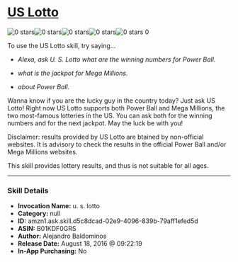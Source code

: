 # [US Lotto](http://alexa.amazon.com/#skills/amzn1.ask.skill.d5c8dcad-02e9-4096-839b-79aff1efed5d)
![0 stars](../../images/ic_star_border_black_18dp_1x.png)![0 stars](../../images/ic_star_border_black_18dp_1x.png)![0 stars](../../images/ic_star_border_black_18dp_1x.png)![0 stars](../../images/ic_star_border_black_18dp_1x.png)![0 stars](../../images/ic_star_border_black_18dp_1x.png) 0

To use the US Lotto skill, try saying...

* *Alexa, ask U. S. Lotto what are the winning numbers for Power Ball.*

* *what is the jackpot for Mega Millions.*

* *about Power Ball.*

Wanna know if you are the lucky guy in the country today? Just ask US Lotto! Right now US Lotto supports both Power Ball and Mega Millions, the two most-famous lotteries in the US. You can ask both for the winning numbers and for the next jackpot. May the luck be with you!

Disclaimer: results provided by US Lotto are btained by non-official websites. It is advisory to check the results in the official Power Ball and/or Mega Millions websites.

This skill provides lottery results, and thus is not suitable for all ages.

***

### Skill Details

* **Invocation Name:** u. s. lotto
* **Category:** null
* **ID:** amzn1.ask.skill.d5c8dcad-02e9-4096-839b-79aff1efed5d
* **ASIN:** B01KDF0GRS
* **Author:** Alejandro Baldominos
* **Release Date:** August 18, 2016 @ 09:22:19
* **In-App Purchasing:** No
